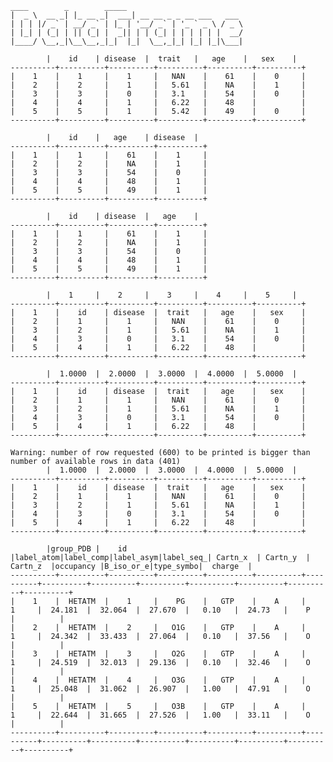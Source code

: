     ____        _        _____                         
    |  _ \  __ _| |_ __ _|  ___| __ __ _ _ __ ___   ___ 
    | | | |/ _` | __/ _` | |_ | '__/ _` | '_ ` _ \ / _ \
    | |_| | (_| | || (_| |  _|| | | (_| | | | | | |  __/
    |____/ \__,_|\__\__,_|_|  |_|  \__,_|_| |_| |_|\___|

            |    id    | disease  |  trait   |   age    |   sex    |
    ----------+----------+----------+----------+----------+----------+
    |    1    |    1     |    1     |   NAN    |    61    |    0     |
    |    2    |    2     |    1     |   5.61   |    NA    |    1     |
    |    3    |    3     |    0     |   3.1    |    54    |    0     |
    |    4    |    4     |    1     |   6.22   |    48    |          |
    |    5    |    5     |    1     |   5.42   |    49    |    0     |
    ----------+----------+----------+----------+----------+----------+

            |    id    |   age    | disease  |
    ----------+----------+----------+----------+
    |    1    |    1     |    61    |    1     |
    |    2    |    2     |    NA    |    1     |
    |    3    |    3     |    54    |    0     |
    |    4    |    4     |    48    |    1     |
    |    5    |    5     |    49    |    1     |
    ----------+----------+----------+----------+

            |    id    | disease  |   age    |
    ----------+----------+----------+----------+
    |    1    |    1     |    61    |    1     |
    |    2    |    2     |    NA    |    1     |
    |    3    |    3     |    54    |    0     |
    |    4    |    4     |    48    |    1     |
    |    5    |    5     |    49    |    1     |
    ----------+----------+----------+----------+

            |    1     |    2     |    3     |    4     |    5     |
    ----------+----------+----------+----------+----------+----------+
    |    1    |    id    | disease  |  trait   |   age    |   sex    |
    |    2    |    1     |    1     |   NAN    |    61    |    0     |
    |    3    |    2     |    1     |   5.61   |    NA    |    1     |
    |    4    |    3     |    0     |   3.1    |    54    |    0     |
    |    5    |    4     |    1     |   6.22   |    48    |          |
    ----------+----------+----------+----------+----------+----------+

            |  1.0000  |  2.0000  |  3.0000  |  4.0000  |  5.0000  |
    ----------+----------+----------+----------+----------+----------+
    |    1    |    id    | disease  |  trait   |   age    |   sex    |
    |    2    |    1     |    1     |   NAN    |    61    |    0     |
    |    3    |    2     |    1     |   5.61   |    NA    |    1     |
    |    4    |    3     |    0     |   3.1    |    54    |    0     |
    |    5    |    4     |    1     |   6.22   |    48    |          |
    ----------+----------+----------+----------+----------+----------+

    Warning: number of row requested (600) to be printed is bigger than number of available rows in data (401)
            |  1.0000  |  2.0000  |  3.0000  |  4.0000  |  5.0000  |
    ----------+----------+----------+----------+----------+----------+
    |    1    |    id    | disease  |  trait   |   age    |   sex    |
    |    2    |    1     |    1     |   NAN    |    61    |    0     |
    |    3    |    2     |    1     |   5.61   |    NA    |    1     |
    |    4    |    3     |    0     |   3.1    |    54    |    0     |
    |    5    |    4     |    1     |   6.22   |    48    |          |
    ----------+----------+----------+----------+----------+----------+

            |group_PDB |    id    |label_atom|label_comp|label_asym|label_seq_| Cartn_x  | Cartn_y  | Cartn_z  |occupancy |B_iso_or_e|type_symbo|  charge  |
    ----------+----------+----------+----------+----------+----------+----------+----------+----------+----------+----------+----------+----------+----------+
    |    1    |  HETATM  |    1     |    PG    |   GTP    |    A     |    1     |  24.181  |  32.064  |  27.670  |   0.10   |  24.73   |    P     |          |
    |    2    |  HETATM  |    2     |   O1G    |   GTP    |    A     |    1     |  24.342  |  33.433  |  27.064  |   0.10   |  37.56   |    O     |          |
    |    3    |  HETATM  |    3     |   O2G    |   GTP    |    A     |    1     |  24.519  |  32.013  |  29.136  |   0.10   |  32.46   |    O     |          |
    |    4    |  HETATM  |    4     |   O3G    |   GTP    |    A     |    1     |  25.048  |  31.062  |  26.907  |   1.00   |  47.91   |    O     |          |
    |    5    |  HETATM  |    5     |   O3B    |   GTP    |    A     |    1     |  22.644  |  31.665  |  27.526  |   1.00   |  33.11   |    O     |          |
    ----------+----------+----------+----------+----------+----------+----------+----------+----------+----------+----------+----------+----------+----------+
